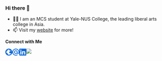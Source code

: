 ### Hi there 👋

- 👨‍💻 I am an MCS student at Yale-NUS College, the leading liberal arts college in Asia. 
- 📫 Visit my [website](https://taoo0316.github.io/) for more!

**Connect with Me**

[<img align="left" alt="Website" width="22px" src="./globe.svg" />](https://taoo0316.github.io/ "Portfolio")
[<img align="left" alt="Email" width="22px" src="./email.svg" />](mailto:zhu.wentao@u.yale-nus.edu.sg "E-mail")
[<img align="left" alt="LinkedIn" width="22px" src="./linkedin.svg" />](https://www.linkedin.com/in/zhu-wentao "LinkedIn")

![](https://komarev.com/ghpvc/?username=taoo0316&color=2188ff)
